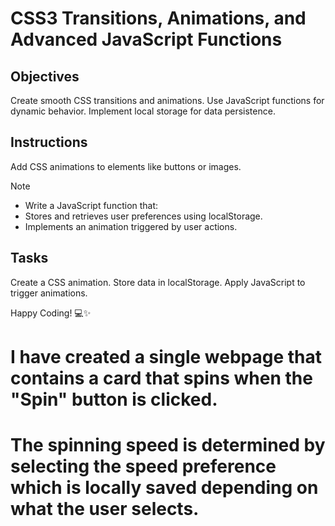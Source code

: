 # CSS3 Transitions, Animations, and Advanced JavaScript Functions

## Objectives

Create smooth CSS transitions and animations.
Use JavaScript functions for dynamic behavior.
Implement local storage for data persistence.

## Instructions

Add CSS animations to elements like buttons or images.

> [!NOTE]
>
> - Write a JavaScript function that:
> - Stores and retrieves user preferences using localStorage.
> - Implements an animation triggered by user actions.

## Tasks

Create a CSS animation.
Store data in localStorage.
Apply JavaScript to trigger animations.

Happy Coding! 💻✨

# I have created a single webpage that contains a card that spins when the "Spin" button is clicked.

# The spinning speed is determined by selecting the speed preference which is locally saved depending on what the user selects.
